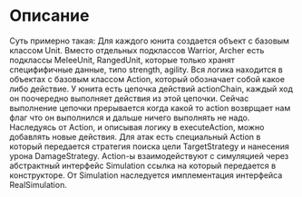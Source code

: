 # Описание

Суть примерно такая:
Для каждого юнита создается объект с базовым классом Unit. 
Вместо отдельных подклассов Warrior, Archer есть подклассы MeleeUnit, RangedUnit, которые только хранят специфифичные данные, типо strength, agility. 
Вся логика находится в объектах с базовым классом Action, который обозначает собой какое либо действие.
У юнита есть цепочка действий actionChain, каждый ход он поочередно выполняет действия из этой цепочки. 
Сейчас выполнение цепочки прерывается когда какой то action возврщает нам флаг что он выполнился и дальше ничего выполнять не надо.
Наследуясь от Action, и описывая логику в executeAction, можно добавлять новые действия. 
Для атак есть специальный Action в который передается стратегия поиска цели TargetStrategy и нанесения урона DamageStrategy.
Action-ы взаимодействуют с симуляцией через абстрактный интерфейс Simulation ссылка на который передается в конструкторе.
От Simulation наследуется имплементация интерфейса RealSimulation.
